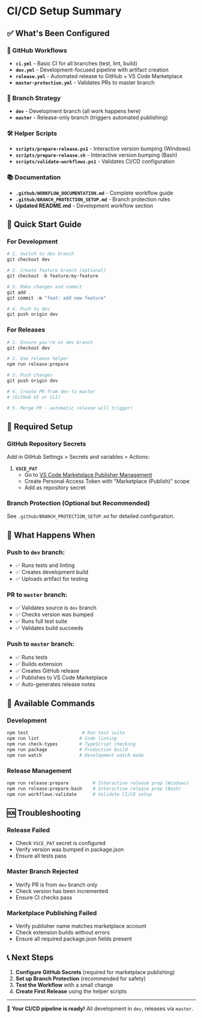# CI/CD Setup Summary

## ✅ What's Been Configured

### 🔄 GitHub Workflows
- **`ci.yml`** - Basic CI for all branches (test, lint, build)
- **`dev.yml`** - Development-focused pipeline with artifact creation
- **`release.yml`** - Automated release to GitHub + VS Code Marketplace
- **`master-protection.yml`** - Validates PRs to master branch

### 🌿 Branch Strategy
- **`dev`** - Development branch (all work happens here)
- **`master`** - Release-only branch (triggers automated publishing)

### 🛠️ Helper Scripts
- **`scripts/prepare-release.ps1`** - Interactive version bumping (Windows)
- **`scripts/prepare-release.sh`** - Interactive version bumping (Bash)
- **`scripts/validate-workflows.ps1`** - Validates CI/CD configuration

### 📚 Documentation
- **`.github/WORKFLOW_DOCUMENTATION.md`** - Complete workflow guide
- **`.github/BRANCH_PROTECTION_SETUP.md`** - Branch protection rules
- **Updated README.md** - Development workflow section

## 🚀 Quick Start Guide

### For Development
```powershell
# 1. Switch to dev branch
git checkout dev

# 2. Create feature branch (optional)
git checkout -b feature/my-feature

# 3. Make changes and commit
git add .
git commit -m "feat: add new feature"

# 4. Push to dev
git push origin dev
```

### For Releases
```powershell
# 1. Ensure you're on dev branch
git checkout dev

# 2. Use release helper
npm run release:prepare

# 3. Push changes
git push origin dev

# 4. Create PR from dev to master
# (GitHub UI or CLI)

# 5. Merge PR - automatic release will trigger!
```

## 🔐 Required Setup

### GitHub Repository Secrets
Add in GitHub Settings > Secrets and variables > Actions:

1. **`VSCE_PAT`**
   - Go to [VS Code Marketplace Publisher Management](https://marketplace.visualstudio.com/manage)
   - Create Personal Access Token with "Marketplace (Publish)" scope
   - Add as repository secret

### Branch Protection (Optional but Recommended)
See `.github/BRANCH_PROTECTION_SETUP.md` for detailed configuration.

## 🎯 What Happens When

### Push to `dev` branch:
- ✅ Runs tests and linting
- ✅ Creates development build
- ✅ Uploads artifact for testing

### PR to `master` branch:
- ✅ Validates source is `dev` branch
- ✅ Checks version was bumped
- ✅ Runs full test suite
- ✅ Validates build succeeds

### Push to `master` branch:
- ✅ Runs tests
- ✅ Builds extension
- ✅ Creates GitHub release
- ✅ Publishes to VS Code Marketplace
- ✅ Auto-generates release notes

## 🔧 Available Commands

### Development
```powershell
npm test                    # Run test suite
npm run lint               # Code linting  
npm run check-types        # TypeScript checking
npm run package            # Production build
npm run watch              # Development watch mode
```

### Release Management
```powershell
npm run release:prepare         # Interactive release prep (Windows)
npm run release:prepare:bash    # Interactive release prep (Bash)
npm run workflows:validate      # Validate CI/CD setup
```

## 🆘 Troubleshooting

### Release Failed
- Check `VSCE_PAT` secret is configured
- Verify version was bumped in package.json
- Ensure all tests pass

### Master Branch Rejected
- Verify PR is from `dev` branch only
- Check version has been incremented
- Ensure CI checks pass

### Marketplace Publishing Failed
- Verify publisher name matches marketplace account
- Check extension builds without errors
- Ensure all required package.json fields present

## 📞 Next Steps

1. **Configure GitHub Secrets** (required for marketplace publishing)
2. **Set up Branch Protection** (recommended for safety)
3. **Test the Workflow** with a small change
4. **Create First Release** using the helper scripts

---

🎉 **Your CI/CD pipeline is ready!** All development in `dev`, releases via `master`.
